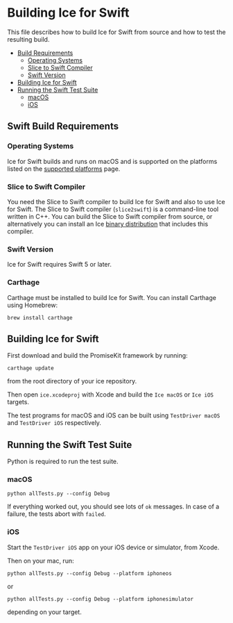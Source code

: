 # Building Ice for Swift
This file describes how to build Ice for Swift from source and how to test the
resulting build.

* [Build Requirements](#build-requirements)
  * [Operating Systems](#operating-systems)
  * [Slice to Swift Compiler](#slice-to-swift-compiler)
  * [Swift Version](#swift-version)
* [Building Ice for Swift](#building-ice-for-swift)
* [Running the Swift Test Suite](#running-the-swift-test-suite)
  * [macOS](#macos)
  * [iOS](#ios)

## Swift Build Requirements

### Operating Systems
Ice for Swift builds and runs on macOS and is supported on the platforms listed
on the [supported platforms][2] page.

### Slice to Swift Compiler
You need the Slice to Swift compiler to build Ice for Swift and also to use
Ice for Swift. The Slice to Swift compiler (`slice2swift`) is a command-line tool
written in C++. You can build the Slice to Swift compiler from source, or
alternatively you can install an Ice [binary distribution][1] that includes
this compiler.

### Swift Version
Ice for Swift requires Swift 5 or later.

### Carthage
Carthage must be installed to build Ice for Swift. You can install Carthage using Homebrew:
```
brew install carthage
```

## Building Ice for Swift
First download and build the PromiseKit framework by running:
```
carthage update
```
from the root directory of your ice repository.

Then open `ice.xcodeproj` with Xcode and build the `Ice macOS` or `Ice iOS` targets.

The test programs for macOS and iOS can be built using `TestDriver macOS` and
`TestDriver iOS` respectively.

## Running the Swift Test Suite
Python is required to run the test suite.

### macOS
```
python allTests.py --config Debug
```

If everything worked out, you should see lots of `ok` messages. In case of a
failure, the tests abort with `failed`.

### iOS
Start the `TestDriver iOS` app on your iOS device or simulator, from Xcode.

Then on your mac, run:
```
python allTests.py --config Debug --platform iphoneos
```
or
```
python allTests.py --config Debug --platform iphonesimulator
```
depending on your target.

[1]: https://zeroc.com/downloads//ice#swift
[2]: https://doc.zeroc.com/ice/latest/release-notes/supported-platforms-for-ice-3-7-swift
